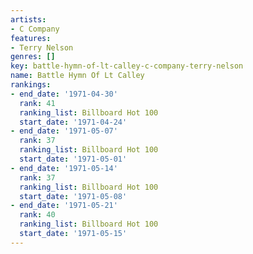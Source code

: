 ```yaml
---
artists:
- C Company
features:
- Terry Nelson
genres: []
key: battle-hymn-of-lt-calley-c-company-terry-nelson
name: Battle Hymn Of Lt Calley
rankings:
- end_date: '1971-04-30'
  rank: 41
  ranking_list: Billboard Hot 100
  start_date: '1971-04-24'
- end_date: '1971-05-07'
  rank: 37
  ranking_list: Billboard Hot 100
  start_date: '1971-05-01'
- end_date: '1971-05-14'
  rank: 37
  ranking_list: Billboard Hot 100
  start_date: '1971-05-08'
- end_date: '1971-05-21'
  rank: 40
  ranking_list: Billboard Hot 100
  start_date: '1971-05-15'
---
```


